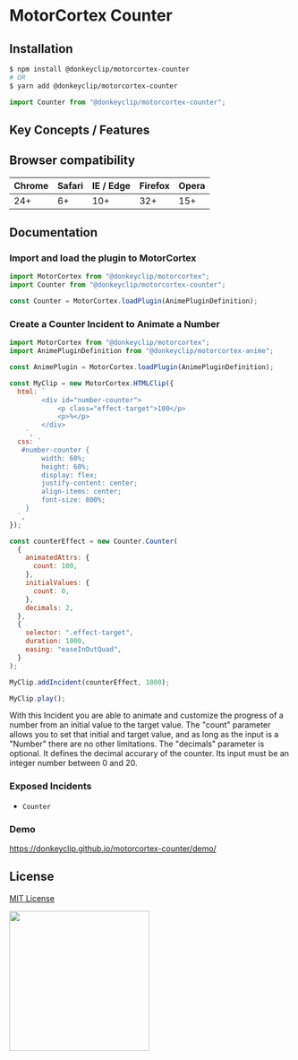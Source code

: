 # MotorCortex Counter

## Installation

```bash
$ npm install @donkeyclip/motorcortex-counter
# OR
$ yarn add @donkeyclip/motorcortex-counter
```

```javascript
import Counter from "@donkeyclip/motorcortex-counter";
```

## Key Concepts / Features

## Browser compatibility

| Chrome | Safari | IE / Edge | Firefox | Opera |
| ------ | ------ | --------- | ------- | ----- |
| 24+    | 6+     | 10+       | 32+     | 15+   |

## Documentation

### Import and load the plugin to MotorCortex

```javascript
import MotorCortex from "@donkeyclip/motorcortex";
import Counter from "@donkeyclip/motorcortex-counter";

const Counter = MotorCortex.loadPlugin(AnimePluginDefinition);
```

### Create a Counter Incident to Animate a Number

```javascript
import MotorCortex from "@donkeyclip/motorcortex";
import AnimePluginDefinition from "@donkeyclip/motorcortex-anime";

const AnimePlugin = MotorCortex.loadPlugin(AnimePluginDefinition);

const MyClip = new MotorCortex.HTMLClip({
  html: `
        <div id="number-counter">
            <p class="effect-target">100</p>
            <p>%</p>
        </div>
    `,
  css: `
   #number-counter {
        width: 60%;
        height: 60%;
        display: flex;
        justify-content: center;
        align-items: center;
        font-size: 800%;    
    }
  `,
});

const counterEffect = new Counter.Counter(
  {
    animatedAttrs: {
      count: 100,
    },
    initialValues: {
      count: 0,
    },
    decimals: 2,
  },
  {
    selector: ".effect-target",
    duration: 1000,
    easing: "easeInOutQuad",
  }
);

MyClip.addIncident(counterEffect, 1000);

MyClip.play();
```

With this Incident you are able to animate and customize the progress of a number from an initial value to the target value. The "count" parameter allows you to set that initial and target value, and as long as the input is a "Number" there are no other limitations. The "decimals" parameter is optional. It defines the decimal accurary of the counter. Its input must be an integer number between 0 and 20.

### Exposed Incidents

- `Counter`

### Demo

https://donkeyclip.github.io/motorcortex-counter/demo/

## License

[MIT License](https://opensource.org/licenses/MIT)

[<img src="https://presskit.donkeyclip.com/logos/donkey%20clip%20logo.svg" width=250></img>](https://donkeyclip.com)
